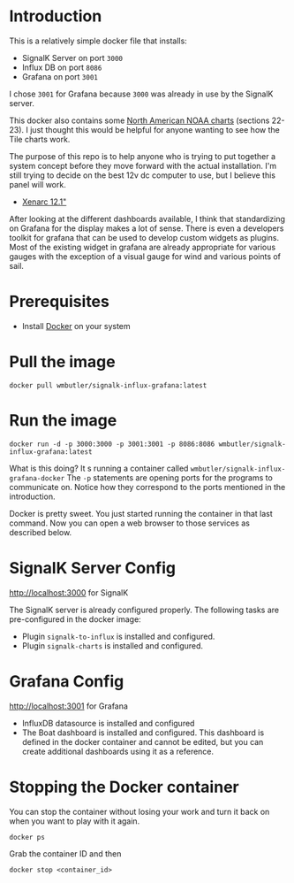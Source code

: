 # Introduction
This is a relatively simple docker file that installs:

- SignalK Server on port `3000`
- Influx DB on port `8086`
- Grafana on port `3001`

I chose `3001` for Grafana because `3000` was already in use by the SignalK server.

This docker also contains some [North American NOAA charts](https://github.com/vokkim/noaa-nautical-charts) (sections 22-23). I just thought this would be helpful for anyone wanting to see how the Tile charts work.

The purpose of this repo is to help anyone who is trying to put together a system concept before they move forward with the actual installation. I'm still trying to decide on the best 12v dc computer to use, but I believe this panel will work.

- [Xenarc 12.1"](https://www.bhphotovideo.com/c/product/1542413-REG/xenarc_1219gns_12_1_sunlight_readable_hdmi_sdi_video.html)

After looking at the different dashboards available, I think that standardizing on Grafana for the display makes a lot of sense. There is even a developers toolkit for grafana that can be used to develop custom widgets as plugins. Most of the existing widget in grafana are already appropriate for various gauges with the exception of a visual gauge for wind and various points of sail.

# Prerequisites
- Install [Docker](https://www.docker.com/get-started) on your system

# Pull the image

```
docker pull wmbutler/signalk-influx-grafana:latest
```
# Run the image

```
docker run -d -p 3000:3000 -p 3001:3001 -p 8086:8086 wmbutler/signalk-influx-grafana:latest
```

What is this doing? It
s running a container called `wmbutler/signalk-influx-grafana-docker` The `-p` statements are opening ports for the programs to communicate on. Notice how they correspond to the ports mentioned in the introduction.

Docker is pretty sweet. You just started running the container in that last command. Now you can open a web browser to those services as described below.

# SignalK Server Config

[http://localhost:3000](http://localhost:3000) for SignalK

The SignalK server is already configured properly. The following tasks are pre-configured in the docker image:

- Plugin `signalk-to-influx` is installed and configured.
- Plugin `signalk-charts` is installed and configured.

# Grafana Config

[http://localhost:3001](http://localhost:3001) for Grafana

- InfluxDB datasource is installed and configured
- The Boat dashboard is installed and configured. This dashboard is defined in the docker container and cannot be edited, but you can create additional dashboards using it as a reference.

# Stopping the Docker container

You can stop the container without losing your work and turn it back on when you want to play with it again.

```
docker ps
```
Grab the container ID and then

```
docker stop <container_id>
```
